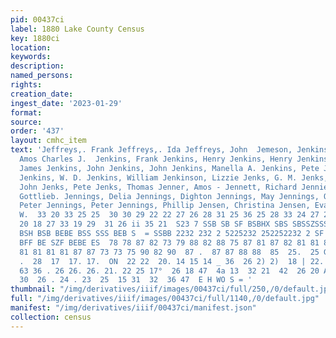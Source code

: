 ```yaml
---
pid: 00437ci
label: 1880 Lake County Census
key: 1880ci
location: 
keywords: 
description: 
named_persons: 
rights: 
creation_date: 
ingest_date: '2023-01-29'
format: 
source: 
order: '437'
layout: cmhc_item
text: 'Jeffreys,. Frank Jeffreys,. Ida Jeffreys, John  Jemeson, Jenkins, Jenkins,  Samuel
  Amos Charles J.  Jenkins, Frank Jenkins, Henry Jenkins, Henry Jenkins, J. T. Jenkins,
  James Jenkins, John Jenkins, John Jenkins, Manella A. Jenkins, Pete Jenkins, Thomas
  Jenkins, W. D. Jenkins, William Jenkinson, Lizzie Jenks, G. M. Jenks, James Jenks,
  John Jenks, Pete Jenks, Thomas Jenner, Amos - Jennett, Richard Jennie, Fred Jennie,
  Gottlieb. Jennings, Delia Jennings, Dighton Jennings, May Jennings, Oscar Jennings,
  Peter Jennings, Peter Jennings, Phillip Jensen, Christina Jensen, Eva Jensen, Frank
  W.  33 20 33 25 25  30 30 29 22 22 27 26 28 31 25 36 25 28 33 24 27 28 23 19 52
  20 18 27 33 19 29  31 26 ii 35 21  S23 7 SSB SB SF BSBHX SBS SBSSZSSSESE SSA BSS
  BSH BSB BEBE BSS SSS BEB S  = SSBB 2232 232 2 5225232 252252232 2 SF SZBBZREBEBABAZBEZAZBAABS
  BFF BE SZF BEBE ES  78 78 87 82 73 79 88 82 88 75 87 81 87 82 81 81 81  86  78 83
  81 81 81 81 87 87 73 73 75 90 82 90  87 .  87 87 88 88  85  25.  25 G0  30. 21.  17
  .  28  17  17. 17.  ON  22 22  20. 14 15 14 _ 36  26 2) 2)  18 | 22. an 18. 26 .
  63 36 . 26 26. 26. 21. 22 25 17°  26 18 47  4a 13  32 21  42  26 20 AA 43  26 45
  30  26 . 24 . 23  25  15 31  32  36 47  E H WO S = '
thumbnail: "/img/derivatives/iiif/images/00437ci/full/250,/0/default.jpg"
full: "/img/derivatives/iiif/images/00437ci/full/1140,/0/default.jpg"
manifest: "/img/derivatives/iiif/00437ci/manifest.json"
collection: census
---
```

